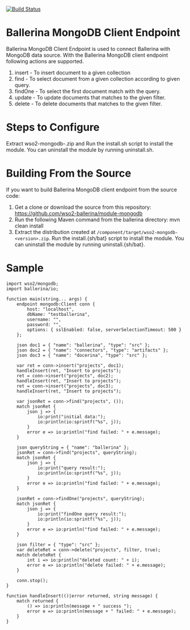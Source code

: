 [![Build Status](https://travis-ci.org/wso2-ballerina/module-mongodb.svg?branch=master)](https://travis-ci.org/wso2-ballerina/module-mongodb)

# Ballerina MongoDB Client Endpoint

Ballerina MongoDB Client Endpoint is used to connect Ballerina with MongoDB data source. With the Ballerina MongoDB client endpoint following actions are supported.

1. insert - To insert document to a given collection
2. find - To select document from a given collection according to given query.
3. findOne - To select the first document match with the query.
4. update - To update documents that matches to the given filter.
5. delete - To delete documents that matches to the given filter.

Steps to Configure
==================================

Extract wso2-mongodb-<version>.zip and  Run the install.sh script to install the module.
You can uninstall the module by running uninstall.sh.

Building From the Source
==================================
If you want to build Ballerina MongoDB client endpoint from the source code:

1. Get a clone or download the source from this repository:
    https://github.com/wso2-ballerina/module-mongodb
2. Run the following Maven command from the ballerina directory: 
    mvn clean install
3. Extract the distribution created at `/component/target/wso2-mongodb-<version>.zip`. Run the install.{sh/bat} script to install the module.
You can uninstall the module by running uninstall.{sh/bat}.

Sample
==================================

```ballerina
import wso2/mongodb;
import ballerina/io;

function main(string... args) {
    endpoint mongodb:Client conn {
        host: "localhost",
        dbName: "testballerina",
        username: "",
        password: "",
        options: { sslEnabled: false, serverSelectionTimeout: 500 }
    };

    json doc1 = { "name": "ballerina", "type": "src" };
    json doc2 = { "name": "connectors", "type": "artifacts" };
    json doc3 = { "name": "docerina", "type": "src" };

    var ret = conn->insert("projects", doc1);
    handleInsert(ret, "Insert to projects");
    ret = conn->insert("projects", doc2);
    handleInsert(ret, "Insert to projects");
    ret = conn->insert("projects", doc3);
    handleInsert(ret, "Insert to projects");

    var jsonRet = conn->find("projects", ());
    match jsonRet {
        json j => {
            io:print("initial data:");
            io:println(io:sprintf("%s", j));
        }
        error e => io:println("find failed: " + e.message);
    }

    json queryString = { "name": "ballerina" };
    jsonRet = conn->find("projects", queryString);
    match jsonRet {
        json j => {
            io:print("query result:");
            io:println(io:sprintf("%s", j));
        }
        error e => io:println("find failed: " + e.message);
    }

    jsonRet = conn->findOne("projects", queryString);
    match jsonRet {
        json j => {
            io:print("findOne query result:");
            io:println(io:sprintf("%s", j));
        }
        error e => io:println("find failed: " + e.message);
    }

    json filter = { "type": "src" };
    var deleteRet = conn->delete("projects", filter, true);
    match deleteRet {
        int i => io:println("deleted count: " + i);
        error e => io:println("delete failed: " + e.message);
    }

    conn.stop();
}

function handleInsert(()|error returned, string message) {
    match returned {
        () => io:println(message + " success ");
        error e => io:println(message + " failed: " + e.message);
    }
}
```   
    
